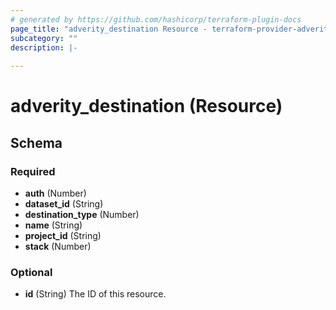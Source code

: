```yaml
---
# generated by https://github.com/hashicorp/terraform-plugin-docs
page_title: "adverity_destination Resource - terraform-provider-adverity"
subcategory: ""
description: |-
  
---
```


# adverity_destination (Resource)





<!-- schema generated by tfplugindocs -->
## Schema

### Required

- **auth** (Number)
- **dataset_id** (String)
- **destination_type** (Number)
- **name** (String)
- **project_id** (String)
- **stack** (Number)

### Optional

- **id** (String) The ID of this resource.


